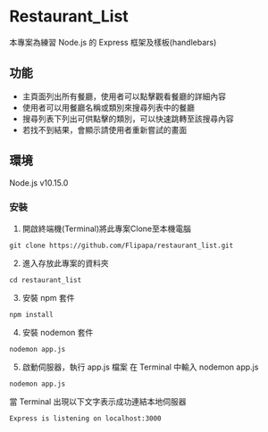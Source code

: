 # Restaurant_List
本專案為練習 Node.js 的 Express 框架及樣板(handlebars)

## 功能
- 主頁面列出所有餐廳，使用者可以點擊觀看餐廳的詳細內容
- 使用者可以用餐廳名稱或類別來搜尋列表中的餐廳
- 搜尋列表下列出可供點擊的類別，可以快速跳轉至該搜尋內容
- 若找不到結果，會顯示請使用者重新嘗試的畫面

## 環境
Node.js v10.15.0

### 安裝
1. 開啟終端機(Terminal)將此專案Clone至本機電腦
```
git clone https://github.com/Flipapa/restaurant_list.git
```
2. 進入存放此專案的資料夾
```
cd restaurant_list
```
3. 安裝 npm 套件
```
npm install
```
4. 安裝 nodemon 套件
```
nodemon app.js
```
5. 啟動伺服器，執行 app.js 檔案
在 Terminal 中輸入 nodemon app.js
```
nodemon app.js
```
當 Terminal 出現以下文字表示成功連結本地伺服器
```
Express is listening on localhost:3000
```